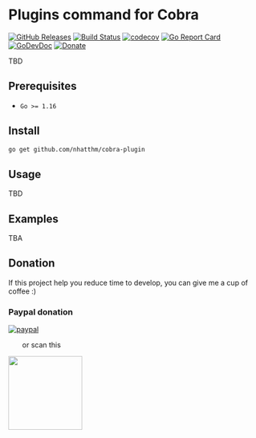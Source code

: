 # Plugins command for Cobra

[![GitHub Releases](https://img.shields.io/github/v/release/nhatthm/cobra-plugin)](https://github.com/nhatthm/cobra-plugin/releases/latest)
[![Build Status](https://github.com/nhatthm/cobra-plugin/actions/workflows/test.yaml/badge.svg)](https://github.com/nhatthm/cobra-plugin/actions/workflows/test.yaml)
[![codecov](https://codecov.io/gh/nhatthm/cobra-plugin/branch/master/graph/badge.svg?token=eTdAgDE2vR)](https://codecov.io/gh/nhatthm/cobra-plugin)
[![Go Report Card](https://goreportcard.com/badge/github.com/nhatthm/cobra-plugin)](https://goreportcard.com/report/github.com/nhatthm/cobra-plugin)
[![GoDevDoc](https://img.shields.io/badge/dev-doc-00ADD8?logo=go)](https://pkg.go.dev/github.com/nhatthm/cobra-plugin)
[![Donate](https://img.shields.io/badge/Donate-PayPal-green.svg)](https://www.paypal.com/donate/?hosted_button_id=PJZSGJN57TDJY)

TBD

## Prerequisites

- `Go >= 1.16`

## Install

```bash
go get github.com/nhatthm/cobra-plugin
```

## Usage

TBD

## Examples

TBA

## Donation

If this project help you reduce time to develop, you can give me a cup of coffee :)

### Paypal donation

[![paypal](https://www.paypalobjects.com/en_US/i/btn/btn_donateCC_LG.gif)](https://www.paypal.com/donate/?hosted_button_id=PJZSGJN57TDJY)

&nbsp;&nbsp;&nbsp;&nbsp;&nbsp;&nbsp;&nbsp;or scan this

<img src="https://user-images.githubusercontent.com/1154587/113494222-ad8cb200-94e6-11eb-9ef3-eb883ada222a.png" width="147px" />
